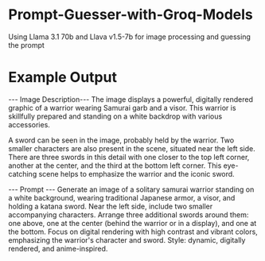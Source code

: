 # Prompt-Guesser-with-Groq-Models
Using Llama 3.1 70b and Llava v1.5-7b for image processing and guessing the prompt

#  Example Output

--- Image Description---
The image displays a powerful, digitally rendered graphic of a warrior wearing Samurai garb and a visor. This warrior is skillfully prepared and standing on a white backdrop with various accessories.


A sword can be seen in the image, probably held by the warrior. Two smaller characters are also present in the scene, situated near the left side. There are three swords in this detail with one closer to the 
top left corner, another at the center, and the third at the bottom left corner. This eye-catching scene helps to emphasize the warrior and the iconic sword.

--- Prompt ---
Generate an image of a solitary samurai warrior standing on a white background, wearing traditional Japanese armor, a visor, and holding a katana sword. Near the left side, include two smaller accompanying characters. Arrange three additional swords around them: one above, one at the center (behind the warrior or in a display), and one at the bottom. Focus on digital rendering with high contrast and vibrant colors, emphasizing the warrior's character and sword. Style: dynamic, digitally rendered, and anime-inspired.
